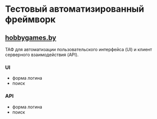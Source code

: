 # Тестовый автоматизированный фреймворк
## [hobbygames.by](https://hobbygames.by/)

ТАФ для автоматизации пользовательского интерфейса (UI) 
и клиент серверного взаимодействия (API).

### UI
- форма логина
- поиск

### API
- форма логина
- поиск
